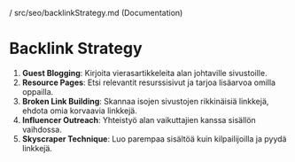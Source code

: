 / src/seo/backlinkStrategy.md  (Documentation)

# Backlink Strategy

1. **Guest Blogging**: Kirjoita vierasartikkeleita alan johtaville sivustoille.
2. **Resource Pages**: Etsi relevantit resurssisivut ja tarjoa lisäarvoa omilla oppailla.
3. **Broken Link Building**: Skannaa isojen sivustojen rikkinäisiä linkkejä, ehdota omia korvaavia linkkejä.
4. **Influencer Outreach**: Yhteistyö alan vaikuttajien kanssa sisällön vaihdossa.
5. **Skyscraper Technique**: Luo parempaa sisältöä kuin kilpailijoilla ja pyydä linkkejä.